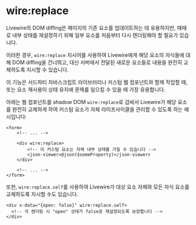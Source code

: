 # wire:replace
Livewire의 DOM diffing은 페이지의 기존 요소를 업데이트하는 데 유용하지만, 때때로 내부 상태를 재설정하기 위해 일부 요소를 처음부터 다시 렌더링해야 할 필요가 있습니다.

이러한 경우, `wire:replace` 지시어를 사용하여 Livewire에게 해당 요소의 자식들에 대해 DOM diffing을 건너뛰고, 대신 서버에서 전달된 새로운 요소들로 내용을 완전히 교체하도록 지시할 수 있습니다.

이 기능은 서드파티 자바스크립트 라이브러리나 커스텀 웹 컴포넌트와 함께 작업할 때, 또는 요소 재사용이 상태 유지에 문제를 일으킬 수 있을 때 가장 유용합니다.

아래는 웹 컴포넌트를 shadow DOM `wire:replace`로 감싸서 Livewire가 해당 요소를 완전히 교체하게 하여 커스텀 요소가 자체 라이프사이클을 관리할 수 있도록 하는 예시입니다:

```blade
<form>
    <!-- ... -->

    <div wire:replace>
        <!-- 이 커스텀 요소는 자체 내부 상태를 가질 수 있습니다 -->
        <json-viewer>@json($someProperty)</json-viewer>
    </div>

    <!-- ... -->
</form>
```

또한, `wire:replace.self`를 사용하여 Livewire가 대상 요소 자체와 모든 자식 요소를 교체하도록 지시할 수도 있습니다.

```blade
<div x-data="{open: false}" wire:replace.self>
  <!-- 각 렌더링 시 "open" 상태가 false로 재설정되도록 보장합니다 -->
</div>
```
